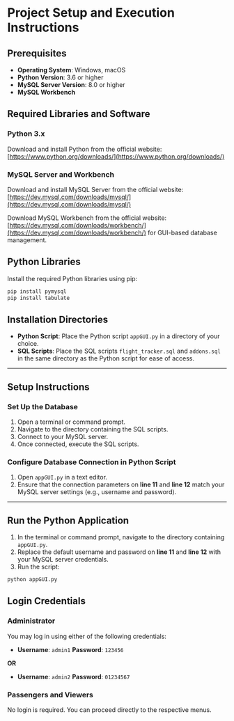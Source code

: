 # Project Setup and Execution Instructions

## Prerequisites

- **Operating System**: Windows, macOS
- **Python Version**: 3.6 or higher
- **MySQL Server Version**: 8.0 or higher
- **MySQL Workbench**

## Required Libraries and Software

### Python 3.x

Download and install Python from the official website:  
[https://www.python.org/downloads/](https://www.python.org/downloads/)

### MySQL Server and Workbench

Download and install MySQL Server from the official website:  
[https://dev.mysql.com/downloads/mysql/](https://dev.mysql.com/downloads/mysql/)

Download MySQL Workbench from the official website:  
[https://dev.mysql.com/downloads/workbench/](https://dev.mysql.com/downloads/workbench/) for GUI-based database management.

## Python Libraries

Install the required Python libraries using pip:

````bash
pip install pymysql
pip install tabulate
````

## Installation Directories

- **Python Script**: Place the Python script `appGUI.py` in a directory of your choice.
- **SQL Scripts**: Place the SQL scripts `flight_tracker.sql` and `addons.sql` in the same directory as the Python script for ease of access.

---

## Setup Instructions

### Set Up the Database
1. Open a terminal or command prompt.
2. Navigate to the directory containing the SQL scripts.
3. Connect to your MySQL server.
4. Once connected, execute the SQL scripts.

### Configure Database Connection in Python Script

1. Open `appGUI.py` in a text editor.
2. Ensure that the connection parameters on **line 11** and **line 12** match your MySQL server settings (e.g., username and password).

---

## Run the Python Application

1. In the terminal or command prompt, navigate to the directory containing `appGUI.py`.
2. Replace the default username and password on **line 11** and **line 12** with your MySQL server credentials.
3. Run the script:

```bash
python appGUI.py
```

## Login Credentials

### Administrator

You may log in using either of the following credentials:

- **Username**: `admin1`
  **Password**: `123456`

**OR**

- **Username**: `admin2`
  **Password**: `01234567`

### Passengers and Viewers

No login is required. You can proceed directly to the respective menus.

